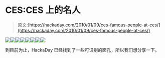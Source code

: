 # CES:CES 上的名人

> 原文:[https://hackaday.com/2010/01/09/ces-famous-people-at-ces/](https://hackaday.com/2010/01/09/ces-famous-people-at-ces/)

[![](../Images/67719a3452872749b9d16ce91fdb35e3.png)](https://hackaday.com/2010/01/09/ces-famous-people-at-ces/img_0246/)[![](../Images/c7b621e8c0f28d9eb9befe6ec5ef5696.png)](https://hackaday.com/2010/01/09/ces-famous-people-at-ces/cimg0992/)[![](../Images/664a9cacd8a50e85f2813a19ddd58d81.png)](https://hackaday.com/2010/01/09/ces-famous-people-at-ces/cimg0989/)[![](../Images/e440fa733c9fc183fca88a524ac8c50e.png)](https://hackaday.com/2010/01/09/ces-famous-people-at-ces/cimg0987/)[![](../Images/82161fcf9b6b651978c5a2b33b64929f.png)](https://hackaday.com/2010/01/09/ces-famous-people-at-ces/cimg0984/)[![](../Images/c1862525547baca0053a084e042f7f64.png)](https://hackaday.com/2010/01/09/ces-famous-people-at-ces/cimg0983/)[![](../Images/60fb909da5c3f74ef1dae467c2aa7163.png)](https://hackaday.com/2010/01/09/ces-famous-people-at-ces/cimg0925/)[![](../Images/4b2232a5629d04e370fa071c7e2a056e.png)](https://hackaday.com/2010/01/09/ces-famous-people-at-ces/cimg0922/)

到目前为止，HackaDay 已经找到了一些可识别的面孔，所以我们想分享一下。